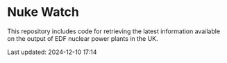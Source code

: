 # Nuke Watch

This repository includes code for retrieving the latest information available on the output of EDF nuclear power plants in the UK.

Last updated: 2024-12-10 17:14